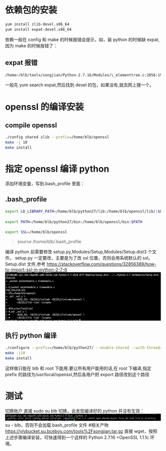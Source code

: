 # 依赖包的安装

```bash
yum install zlib-devel.x86_64
yum install expat-devel.x86_64
```

依赖一般在 config 和 make 的时候报错会提示，如，装 python 的时候缺 expat,因为 make 的时候报错了：

## expat 报错

```bash
/home>/blb/tools/songjian/Python-2.7.16/Modules/\_elementtree.c:2056:19: error: expat.h: No such file or directory
```

一般先 yum search expat,然后找到 devel 的包，如果没有,就去网上搜一个。

# openssl 的编译安装

## compile openssl

```bash
./config shared zlib --prefix=/home/blb/openssl
make -j 10
make install
```

# 指定 openssl 编译 python

添加环境变量，写到.bash_profile 里面：

## .bash_profile

```bash
export LD_LIBRARY_PATH=/home/blb/python27/lib:/home/blb/openssl/lib/:$LD_LIBRARY_PATH

export PATH=/home/blb/python27/bin:/home/blb/openssl/bin:$PATH

export SSL=/home/blb/openssl
```

> source /home/blb/.bash_profile

编译 python 前需要修改 setup.py,Modules/Setup,Modules/Setup.dist3 个文件。
setup.py 一定要改，主要是为了改 ssl 位置，否则会用系统默认的 ssl。
Setup.dist 文件,参考
https://stackoverflow.com/questions/32856389/how-to-import-ssl-in-python-2-7-6
![image](https://github.com/hakujyo/studynotes/blob/master/pictures/Setup.dist.PNG)

## 执行 python 编译

```bash
./configure --prefix=/home/blb/python27/ --enable-shared --with-threads --enable-unicode=ucs4 --with-system-expat --with-system-ffi
make -j10
make install
```

这样做只能在 blb 和 root 下能用.要让所有用户能用的话,在 root 下编译,指定 prefix 的路径为/usr/local/openssl,然后各用户把 export 路径改到这个路径

# 测试

切换账户
直接 sudo su blb 切换，会发现编译好的 python 并没有生效：
![image](https://github.com/hakujyo/studynotes/blob/master/pictures/python_error.JPG)
su - blb，否则不会加载.bash_profile 文件 #相关产物
https://ylybucket.su.bcebos.com/tools%2Fsongjian.tar.gz
直接 wget，按照上述步骤编译安装，可快速得到一个这样的 Python 2.7.16 +OpenSSL 1.1.1c 环境。

